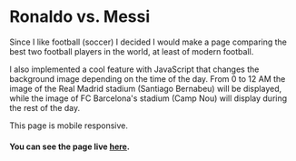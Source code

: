 # Ronaldo vs. Messi
Since I like football (soccer) I decided I would make a page comparing the best two
football players in the world, at least of modern football. 

I also implemented a cool feature with JavaScript that changes the background image depending on the time of the day.
From 0 to 12 AM the image of the Real Madrid stadium (Santiago Bernabeu) will be
displayed, while the image of FC Barcelona's stadium (Camp Nou) will display
during the rest of the day.

This page is mobile responsive.

#### You can see the page live [here](https://sebarbossus.github.io/ronaldo-vs-messi/).
